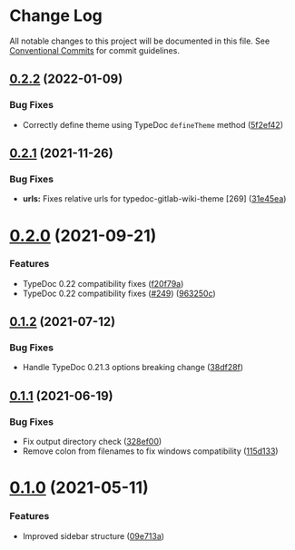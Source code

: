 # Change Log

All notable changes to this project will be documented in this file.
See [Conventional Commits](https://conventionalcommits.org) for commit guidelines.

## [0.2.2](https://github.com/tgreyuk/typedoc-plugin-markdown/compare/typedoc-gitlab-wiki-theme@0.2.1...typedoc-gitlab-wiki-theme@0.2.2) (2022-01-09)


### Bug Fixes

* Correctly define theme using TypeDoc `defineTheme` method ([5f2ef42](https://github.com/tgreyuk/typedoc-plugin-markdown/commit/5f2ef422aa1bcce0698e4b923682dbb106730f45))





## [0.2.1](https://github.com/tgreyuk/typedoc-plugin-markdown/compare/typedoc-gitlab-wiki-theme@0.2.0...typedoc-gitlab-wiki-theme@0.2.1) (2021-11-26)


### Bug Fixes

* **urls:** Fixes relative urls for typedoc-gitlab-wiki-theme [269] ([31e45ea](https://github.com/tgreyuk/typedoc-plugin-markdown/commit/31e45ea5b996bf15a69b3a903fd51669d82a88e9))





# [0.2.0](https://github.com/tgreyuk/typedoc-plugin-markdown/compare/typedoc-gitlab-wiki-theme@0.1.2...typedoc-gitlab-wiki-theme@0.2.0) (2021-09-21)


### Features

* TypeDoc 0.22 compatibility fixes ([f20f79a](https://github.com/tgreyuk/typedoc-plugin-markdown/commit/f20f79ab3c018c69bf67a2e8969880e53a2c6270))
* TypeDoc 0.22 compatibility fixes ([#249](https://github.com/tgreyuk/typedoc-plugin-markdown/issues/249)) ([963250c](https://github.com/tgreyuk/typedoc-plugin-markdown/commit/963250cbe0b12bc3f413b5138d6d4e33ad2a6353))





## [0.1.2](https://github.com/tgreyuk/typedoc-plugin-markdown/compare/typedoc-gitlab-wiki-theme@0.1.1...typedoc-gitlab-wiki-theme@0.1.2) (2021-07-12)


### Bug Fixes

* Handle TypeDoc 0.21.3 options breaking change ([38df28f](https://github.com/tgreyuk/typedoc-plugin-markdown/commit/38df28f4ef6821c097d4ac3145984d57fad2e8a8))





## [0.1.1](https://github.com/tgreyuk/typedoc-plugin-markdown/compare/typedoc-gitlab-wiki-theme@0.1.0...typedoc-gitlab-wiki-theme@0.1.1) (2021-06-19)


### Bug Fixes

* Fix output directory check ([328ef00](https://github.com/tgreyuk/typedoc-plugin-markdown/commit/328ef00e50da988f62201c9a91548e909699c587))
* Remove colon from filenames to fix windows compatibility ([115d133](https://github.com/tgreyuk/typedoc-plugin-markdown/commit/115d133d296e6a7e8ceb7b46b6c88f2dbb7ee7d1))





# [0.1.0](https://github.com/tgreyuk/typedoc-plugin-markdown/compare/typedoc-gitlab-wiki-theme@0.0.1...typedoc-gitlab-wiki-theme@0.1.0) (2021-05-11)


### Features

* Improved sidebar structure ([09e713a](https://github.com/tgreyuk/typedoc-plugin-markdown/commit/09e713a4731fc3effceaf720bdefdba0c398d608))
